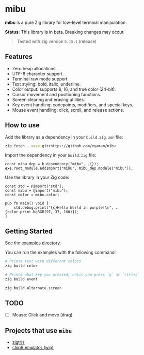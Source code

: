 #  mibu

**mibu** is a pure Zig library for low-level terminal manipulation.

**Status:** This library is in beta. Breaking changes may occur.

> Tested with zig version `0.15.1` (release)

## Features
- Zero heap allocations.
- UTF-8 character support.
- Terminal raw mode support.
- Text styling: bold, italic, underline.
- Color output: supports 8, 16, and true color (24-bit).
- Cursor movement and positioning functions.
- Screen clearing and erasing utilities.
- Key event handling: codepoints, modifiers, and special keys.
- Mouse event handling: click, scroll, and release actions.

## How to use

Add the library as a dependency in your `build.zig.zon` file:
```bash
zig fetch --save git+https://github.com/xyaman/mibu
```

Import the dependency in your `build.zig` file:
```zig
const mibu_dep = b.dependency("mibu", .{});
exe.root_module.addImport("mibu", mibu_dep.module("mibu"));
```

Use the library in your Zig code:
```zig
const std = @import("std");
const mibu = @import("mibu");
const color = mibu.color;

pub fn main() void {
    std.debug.print("{s}Hello World in purple!\n", .{color.print.bgRGB(97, 37, 160)});
}
```

## Getting Started

See the [examples directory](examples/).

You can run the examples with the following command:
```bash
# Prints text with different colors
zig build color

# Prints what key you pressed, until you press `q` or `ctrl+c`
zig build event

zig build alternate_screen
```

## TODO

- [ ] Mouse: Click and move (drag)

## Projects that use `mibu`
- [zigtris](https://github.com/ringtailsoftware/zigtris)
- [chip8 emulator (wip)](https://github.com/xyaman/chip8)
